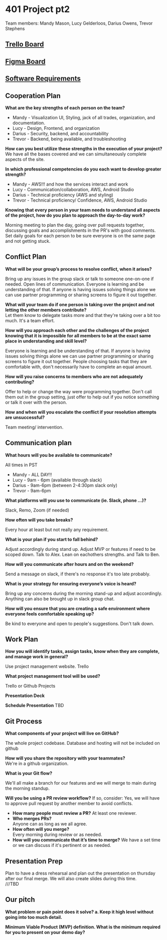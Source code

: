 # 401 Project pt2

Team members: Mandy Mason, Lucy Gelderloos, Darius Owens, Trevor Stephens

## [Trello Board](https://trello.com/b/GjfyDLAy/final-project)

## [Figma Board](https://www.figma.com/file/drOA50Kq9w8P1cEXeoPDaY/PuppyPals-Prep-4?node-id=0%3A1)

## [Software Requirements](/requirements.md)

## Cooperation Plan

**What are the key strengths of each person on the team?**

- Mandy - Visualization UI, Styling, jack of all trades, organization, and documentation.
- Lucy - Design, Frontend, and organization
- Darius - Security, backend, and accountability 
- Trevor - Backend, being available, and troubleshooting

**How can you best utilize these strengths in the execution of your project?**
We have all the bases covered and we can simultaneously complete aspects of the site.

**In which professional competencies do you each want to develop greater strength?**

- Mandy - AWS!!! and how the services interact and work
- Lucy - Communication/collaboration, AWS, Android Studio
- Darius - Technical proficiency (AWS and styling)
- Trevor -  Technical proficiency/ Confidence, AWS, Android Studio

**Knowing that every person in your team needs to understand all aspects of the project, how do you plan to approach the day-to-day work?**

Morning meeting to plan the day, going over pull requests together, discussing goals and accomplishments in the PR's with good comments. Set daily goals for each person to be sure everyone is on the same page and not getting stuck.

## Conflict Plan

**What will be your group’s process to resolve conflict, when it arises?**  

Bring up any issues in the group slack or talk to someone one-on-one if needed. Open lines of communication. Everyone is learning and be understanding of that. If anyone is having issues solving things alone we can use partner programming or sharing screens to figure it out together.  

**What will your team do if one person is taking over the project and not letting the other members contribute?**  
Let them know to delegate tasks more and that they're taking over a bit too much. It's a team effort.  

**How will you approach each other and the challenges of the project knowing that it is impossible for all members to be at the exact same place in understanding and skill level?** 

Everyone is learning and be understanding of that. If anyone is having issues solving things alone we can use partner programming or sharing screens to figure it out together. People choosing tasks that they are comfortable with, don't necessarily have to complete an equal amount.  

**How will you raise concerns to members who are not adequately contributing?**  

Offer to help or change the way were programming together. Don't call them out in the group setting, just offer to help out if you notice something or talk it over with the person.  

**How and when will you escalate the conflict if your resolution attempts are unsuccessful?**  

Team meeting/ intervention.

## Communication plan

**What hours will you be available to communicate?**  

All times in PST

- Mandy - ALL DAY!!
- Lucy - 9am - 6pm (available through slack)
- Darius - 9am-6pm (between 2-4:30pm slack only)
- Trevor - 9am-6pm

**What platforms will you use to communicate (ie. Slack, phone …)?**  

Slack, Remo, Zoom (if needed)

**How often will you take breaks?**  

Every hour at least but not really any requirement.  

**What is your plan if you start to fall behind?**  

Adjust accordingly during stand up. Adjust MVP or features if need to be scoped down. Talk to Alex. Lean on eachothers strengths. and Talk to Ben.

**How will you communicate after hours and on the weekend?**  

Send a message on slack, if there's no response it's too late probably.  

**What is your strategy for ensuring everyone’s voice is heard?**  

Bring up any concerns during the morning stand-up and adjust accordingly. Anything can also be brought up in slack group chat.   

**How will you ensure that you are creating a safe environment where everyone feels comfortable speaking up?**  

Be kind to everyone and open to people's suggestions. Don't talk down.  

## Work Plan

**How you will identify tasks, assign tasks, know when they are complete, and manage work in general?**  

Use project management website.  Trello

**What project management tool will be used?**  

Trello or Github Projects

**Presentation Deck**

**Schedule Presentation**
TBD
## Git Process

**What components of your project will live on GitHub?**  

The whole project codebase. Database and hosting will not be included on github

**How will you share the repository with your teammates?**  
We're in a github organization.  

**What is your Git flow?**  

We'll all make a branch for our features and we will merge to main during the morning standup.  

**Will you be using a PR review workflow?** If so, consider:
Yes, we will have to approve pull request by another member to avoid conflicts.
- **How many people must review a PR?**
 At least one reviewer.
- **Who merges PRs?**  
Anyone can as long as we all agree.
- **How often will you merge?**  
Every morning during review or as needed.  
- **How will you communicate that it’s time to merge?**
We have a set time or we can discuss if it's pertinent or  as needed. 

## Presentation Prep  

Plan to have a dress rehearsal and plan out the presentation on thursday after our final merge.  We will also create slides during this time.  
///TBD
## Our pitch


**What problem or pain point does it solve? a. Keep it high level without going into too much detail.**  


**Minimum Viable Product (MVP) definition.
What is the minimum required for you to present on your demo day?**  

